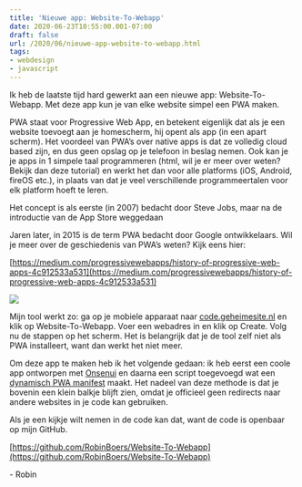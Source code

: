 ```yaml
---
title: 'Nieuwe app: Website-To-Webapp'
date: 2020-06-23T10:55:00.001-07:00
draft: false
url: /2020/06/nieuwe-app-website-to-webapp.html
tags: 
- webdesign
- javascript
---
```


Ik heb de laatste tijd hard gewerkt aan een nieuwe app: Website-To-Webapp. Met deze app kun je van elke website simpel een PWA maken.  

PWA staat voor Progressive Web App, en betekent eigenlijk dat als je een website toevoegt aan je homescherm, hij opent als app (in een apart scherm). Het voordeel van PWA’s over native apps is dat ze volledig cloud based zijn, en dus geen opslag op je telefoon in beslag nemen. Ook kan je je apps in 1 simpele taal programmeren (html, wil je er meer over weten? Bekijk dan deze tutorial) en werkt het dan voor alle platforms (iOS, Android, fireOS etc.), in plaats van dat je veel verschillende programmeertalen voor elk platform hoeft te leren.

Het concept is als eerste (in 2007) bedacht door Steve Jobs, maar na de introductie van de App Store weggedaan

Jaren later, in 2015 is de term PWA bedacht door Google ontwikkelaars. Wil je meer over de geschiedenis van PWA’s weten? Kijk eens hier:

[https://medium.com/progressivewebapps/history-of-progressive-web-apps-4c912533a531](https://medium.com/progressivewebapps/history-of-progressive-web-apps-4c912533a531)

[![](https://1.bp.blogspot.com/-SjzXX_rPAXA/XvJByINq4-I/AAAAAAAAHos/16EL8l6rffIAqcb9QR-Vh922JXsKDlt0QCLcBGAsYHQ/s320/6FACF7F1-71CB-43A6-9077-976EED876C78.png)](https://1.bp.blogspot.com/-SjzXX_rPAXA/XvJByINq4-I/AAAAAAAAHos/16EL8l6rffIAqcb9QR-Vh922JXsKDlt0QCLcBGAsYHQ/s1600/6FACF7F1-71CB-43A6-9077-976EED876C78.png)

Mijn tool werkt zo: ga op je mobiele apparaat naar [code.geheimesite.nl](http://code.geheimesite.nl/) en klik op Website-To-Webapp. Voer een webadres in en klik op Create. Volg nu de stappen op het scherm. Het is belangrijk dat je de tool zelf niet als PWA installeert, want dan werkt het niet meer.  

Om deze app te maken heb ik het volgende gedaan: ik heb eerst een coole app ontworpen met [Onsenui](https://onsen.io/) en daarna een script toegevoegd wat een [dynamisch PWA manifest](https://medium.com/@alshakero/how-to-setup-your-web-app-manifest-dynamically-using-javascript-f7fbee899a61) maakt. Het nadeel van deze methode is dat je bovenin een klein balkje blijft zien, omdat je officieel geen redirects naar andere websites in je code kan gebruiken.

Als je een kijkje wilt nemen in de code kan dat, want de code is openbaar op mijn GitHub.

[https://github.com/RobinBoers/Website-To-Webapp](https://github.com/RobinBoers/Website-To-Webapp)

\- Robin
